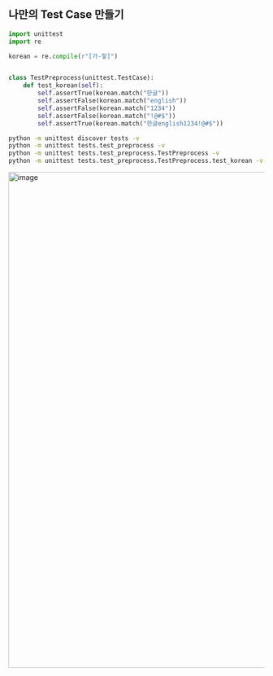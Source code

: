 ## 나만의 Test Case 만들기

```python
import unittest
import re

korean = re.compile(r"[가-힣]")


class TestPreprocess(unittest.TestCase):
    def test_korean(self):
        self.assertTrue(korean.match("한글"))
        self.assertFalse(korean.match("english"))
        self.assertFalse(korean.match("1234"))
        self.assertFalse(korean.match("!@#$"))
        self.assertTrue(korean.match("한글english1234!@#$"))
```

```bash
python -m unittest discover tests -v
python -m unittest tests.test_preprocess -v
python -m unittest tests.test_preprocess.TestPreprocess -v
python -m unittest tests.test_preprocess.TestPreprocess.test_korean -v
```

<img width="974" alt="image" src="https://github.com/Pseudo-Lab/CPython-Guide/assets/54731898/df921b54-c86e-4476-b77f-4b0820a9d1be">

